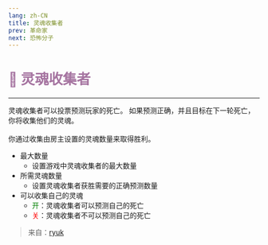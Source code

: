 ```yaml
---
lang: zh-CN
title: 灵魂收集者
prev: 革命家
next: 恐怖分子
---
```


# <font color=#a675a1>👻 <b>灵魂收集者</b></font> <Badge text="Chaos" type="tip" vertical="middle"/>

***

灵魂收集者可以投票预测玩家的死亡。 如果预测正确，并且目标在下一轮死亡，你将收集他们的灵魂。<br><br>
你通过收集由房主设置的灵魂数量来取得胜利。

- 最大数量
  - 设置游戏中灵魂收集者的最大数量
- 所需灵魂数量
  - 设置灵魂收集者获胜需要的正确预测数量
- 可以收集自己的灵魂
  - <font color=green>开</font>：灵魂收集者可以预测自己的死亡
  - <font color=red>关</font>：灵魂收集者不可以预测自己的死亡

> 来自：[ryuk](#)
